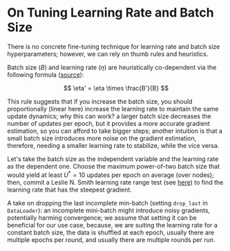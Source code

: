 # On Tuning Learning Rate and Batch Size

There is no concrete fine-tuning technique for learning rate and batch size hyperparameters; however, we can rely on thumb rules and heuristics.

Batch size ($B$) and learning rate ($\eta$) are heuristically co-dependent via the following formula ([source](https://arxiv.org/abs/1706.02677)):

$$
\eta' = \eta \times \frac{B'}{B}
$$

This rule suggests that if you increase the batch size, you should proportionally (linear here) increase the learning rate to maintain the same update dynamics; why this can work? a larger batch size decreases the number of updates per epoch, but it provides a more accurate gradient estimation, so you can afford to take bigger steps; another intuition is that a small batch size introduces more noise on the gradient estimation, therefore, needing a smaller learning rate to stabilize, while the vice versa.

Let's take the batch size as the independent variable and the learning rate as the dependent one. Choose the maximum power-of-two batch size that would yield at least $U^* = 10$ updates per epoch on average (over nodes); then, commit a Leslie N. Smith learning rate range test (see [here](https://arxiv.org/abs/1506.01186)) to find the learning rate that has the steepest gradient.

A take on dropping the last incomplete min-batch (setting `drop_last` in `DataLoader`): an incomplete mini-batch might introduce noisy gradients, potentially harming convergence; we assume that setting it can be beneficial for our use case, because, we are suiting the learning rate for a constant batch size, the data is shuffled at each epoch, usually there are multiple epochs per round, and usually there are multiple rounds per run.